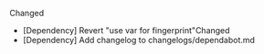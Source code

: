Changed
- [Dependency] Revert "use var for fingerprint"Changed
- [Dependency] Add changelog to changelogs/dependabot.md